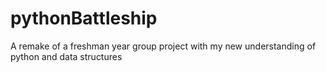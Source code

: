 # pythonBattleship
A remake of a freshman year group project with my new understanding of python and data structures
